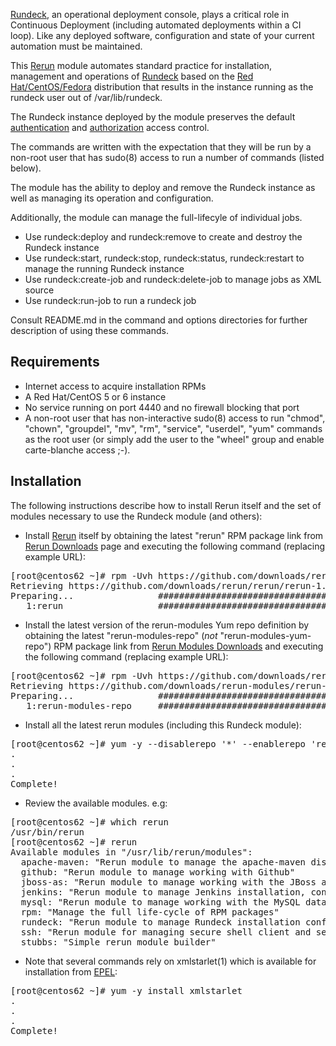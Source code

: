 [Rundeck](http://rundeck.org), an operational deployment console, plays a critical role in Continuous Deployment (including automated deployments within a CI loop).  Like any deployed software, configuration and state of your current automation must be maintained.  

This [Rerun](http://rerun.github.com/rerun) module automates standard practice for installation, management and operations of [Rundeck](http://rundeck.org) based on the [Red Hat/CentOS/Fedora](http://repo.rundeck.org/latest.rpm) distribution that results in the instance running as the rundeck user out of /var/lib/rundeck.

The Rundeck instance deployed by the module preserves the default [authentication](http://rundeck.org/docs/administration/authentication.html) and [authorization](http://rundeck.org/docs/administration/authorization.html) access control.

The commands are written with the expectation that they will be run by a non-root user that has sudo(8) access to run a number of commands (listed below).

The module has the ability to deploy and remove the Rundeck  instance as well as managing its operation and configuration.

Additionally, the module can manage the full-lifecyle of individual jobs.

* Use rundeck:deploy and rundeck:remove to create and destroy the Rundeck instance
* Use rundeck:start, rundeck:stop, rundeck:status, rundeck:restart to manage the running Rundeck instance
* Use rundeck:create-job and rundeck:delete-job to manage jobs as XML source
* Use rundeck:run-job to run a rundeck job

Consult README.md in the command and options directories for further description of using these commands.

Requirements
------------

* Internet access to acquire installation RPMs
* A Red Hat/CentOS 5 or 6 instance
* No service running on port 4440 and no firewall blocking that port
* A non-root user that has non-interactive sudo(8) access to run "chmod", "chown", "groupdel", "mv", "rm", "service", "userdel", "yum" commands as the root user (or simply add the user to the "wheel" group and enable carte-blanche access ;-).

Installation
------------
The following instructions describe how to install Rerun itself and the set of modules necessary to use the Rundeck module (and others):

* Install [Rerun](http://rerun.github.com/rerun) itself by obtaining the latest "rerun" RPM package link from [Rerun Downloads](https://github.com/rerun/rerun/downloads) page and executing the following command (replacing example URL):
<pre>
[root@centos62 ~]# rpm -Uvh https://github.com/downloads/rerun/rerun/rerun-1.0-129.noarch.rpm
Retrieving https://github.com/downloads/rerun/rerun/rerun-1.0-129.noarch.rpm
Preparing...                ########################################### [100%]
   1:rerun                  ########################################### [100%]
</pre>

* Install the latest version of the rerun-modules Yum repo definition by obtaining the latest "rerun-modules-repo" (<i>not</i> "rerun-modules-yum-repo")  RPM package link from [Rerun Modules Downloads](https://github.com/rerun-modules/rerun-modules/downloads) and executing the following command (replacing example URL):
<pre>
[root@centos62 ~]# rpm -Uvh https://github.com/downloads/rerun-modules/rerun-modules/rerun-modules-repo-1.0-21.noarch.rpm
Retrieving https://github.com/downloads/rerun-modules/rerun-modules/rerun-modules-repo-1.0-21.noarch.rpm
Preparing...                ########################################### [100%]
   1:rerun-modules-repo     ########################################### [100%]
</pre>

* Install all the latest rerun modules (including this Rundeck module):
<pre>
[root@centos62 ~]# yum -y --disablerepo '*' --enablerepo 'rerun-modules' install '*'
.
.
.
Complete!
</pre>

* Review the available modules. e.g:
<pre>
[root@centos62 ~]# which rerun
/usr/bin/rerun
[root@centos62 ~]# rerun
Available modules in "/usr/lib/rerun/modules":
  apache-maven: "Rerun module to manage the apache-maven distribution"
  github: "Rerun module to manage working with Github"
  jboss-as: "Rerun module to manage working with the JBoss application server"
  jenkins: "Rerun module to manage Jenkins installation, configuration and operations"
  mysql: "Rerun module to manage working with the MySQL database server"
  rpm: "Manage the full life-cycle of RPM packages"
  rundeck: "Rerun module to manage Rundeck installation configuration and operations"
  ssh: "Rerun module for managing secure shell client and server usage"
  stubbs: "Simple rerun module builder"
</pre>

* Note that several commands rely on xmlstarlet(1) which is available for installation from [EPEL](http://fedoraproject.org/wiki/EPEL):
<pre>
[root@centos62 ~]# yum -y install xmlstarlet
.
.
.
Complete!
</pre>

